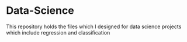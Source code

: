 # Data-Science
This repository holds the files which I designed for data science projects which include regression and classification
